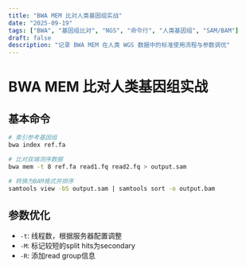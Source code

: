 ```yaml
---
title: "BWA MEM 比对人类基因组实战"
date: "2025-09-19"
tags: ["BWA", "基因组比对", "NGS", "命令行", "人类基因组", "SAM/BAM"]
draft: false
description: "记录 BWA MEM 在人类 WGS 数据中的标准使用流程与参数调优"
---
```


# BWA MEM 比对人类基因组实战

## 基本命令

```bash
# 索引参考基因组
bwa index ref.fa

# 比对双端测序数据
bwa mem -t 8 ref.fa read1.fq read2.fq > output.sam

# 转换为BAM格式并排序
samtools view -bS output.sam | samtools sort -o output.bam
```

## 参数优化

- `-t`: 线程数，根据服务器配置调整
- `-M`: 标记较短的split hits为secondary
- `-R`: 添加read group信息